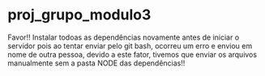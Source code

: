 # proj_grupo_modulo3
Favor!! Instalar todoas as dependências novamente antes de iniciar o servidor pois ao tentar enviar pelo git bash, ocorreu um erro e enviou em nome de outra pessoa, devido a este fator, tivemos que enviar os arquivos manualmente sem a pasta NODE das dependências!!
